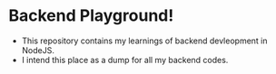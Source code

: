 # Backend Playground!
* This repository contains my learnings of backend devleopment in NodeJS.
* I intend this place as a dump for all my backend codes.
